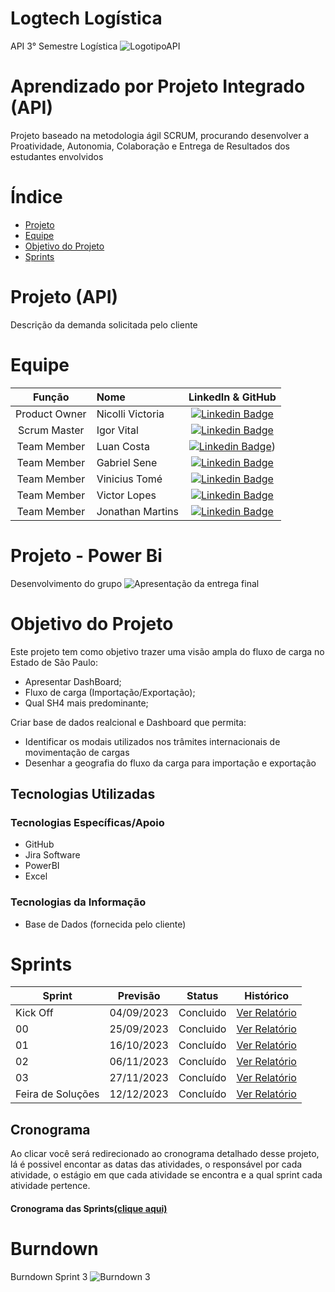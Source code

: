 # Logtech Logística



API 3° Semestre Logística
![LogotipoAPI](https://github.com/LuanCosta6/API3-LOG/assets/128298764/6992d0ad-d2b6-4f07-90c7-267ae231b629)

# Aprendizado por Projeto Integrado (API)

Projeto baseado na metodologia ágil SCRUM, procurando desenvolver a Proatividade, Autonomia, Colaboração e Entrega de Resultados dos estudantes envolvidos

# Índice

* [Projeto](#projeto-template)
* [Equipe](#equipe)
* [Objetivo do Projeto](#objetivo-do-projeto)
* [Sprints](#Sprints)



# Projeto (API) 
Descrição da demanda solicitada pelo cliente

# Equipe
|    Função     | Nome                                  |                                                                                                                                                      LinkedIn & GitHub                                                                                                                                                      |
| :-----------: | :------------------------------------ | :-------------------------------------------------------------------------------------------------------------------------------------------------------------------------------------------------------------------------------------------------------------------------------------------------------------------------: |
| Product Owner  | Nicolli Victoria |      [![Linkedin Badge](https://img.shields.io/badge/Linkedin-blue?style=flat-square&logo=Linkedin&logoColor=white)]()       |
| Scrum Master  | Igor Vital |      [![Linkedin Badge](https://img.shields.io/badge/Linkedin-blue?style=flat-square&logo=Linkedin&logoColor=white)](-------------)      |
| Team Member   | Luan Costa              |         [![Linkedin Badge](https://img.shields.io/badge/Linkedin-blue?style=flat-square&logo=Linkedin&logoColor=white)](https://www.linkedin.com/in/luan-costa-62a24822b/))        |
|  Team Member  | Gabriel Sene                 |         [![Linkedin Badge](https://img.shields.io/badge/Linkedin-blue?style=flat-square&logo=Linkedin&logoColor=white)](https://www.linkedin.com/in/gabriel-sene-moreira-80b339232/)        |
|  Team Member  | Vinicius Tomé                 |   [![Linkedin Badge](https://img.shields.io/badge/Linkedin-blue?style=flat-square&logo=Linkedin&logoColor=white)](-------------------)   |
|  Team Member  | Victor Lopes       |           [![Linkedin Badge](https://img.shields.io/badge/Linkedin-blue?style=flat-square&logo=Linkedin&logoColor=white)](---------------------)          |
|  Team Member  | Jonathan Martins       |           [![Linkedin Badge](https://img.shields.io/badge/Linkedin-blue?style=flat-square&logo=Linkedin&logoColor=white)](----------------)          |

# Projeto - Power Bi
Desenvolvimento do grupo
![Apresentação da entrega final](https://github.com/LuanCosta6/API/assets/128298764/3e3705ab-6581-4b6f-a2a6-984a421263f0)

# Objetivo do Projeto
Este projeto tem como objetivo trazer uma visão ampla do fluxo de carga no Estado de São Paulo:
* Apresentar DashBoard;
* Fluxo de carga (Importação/Exportação);
* Qual SH4 mais predominante;

Criar base de dados realcional e Dashboard que permita:
* Identificar os modais utilizados nos trâmites internacionais
de movimentação de cargas
* Desenhar a geografia do fluxo da carga para importação e
exportação


## Tecnologias Utilizadas

 ### Tecnologias Específicas/Apoio
 * GitHub
 * Jira Software
 * PowerBI
 * Excel
  
 ### Tecnologias da Informação
 * Base de Dados (fornecida pelo cliente)

# Sprints

Sprint | Previsão | Status| Histórico|
|------|--------|------|--------|
|Kick Off | 04/09/2023 | Concluido| [Ver Relatório](https://fatecsjc-prd.azurewebsites.net/downloads/estagio/modelo_relatorio_estagio_gpi.docx) | 
|00 | 25/09/2023 | Concluido| [Ver Relatório](https://fatecsjc-prd.azurewebsites.net/downloads/estagio/modelo_relatorio_estagio_gpi.docx) | 
|01 | 16/10/2023 | Concluído| [Ver Relatório](https://github.com/LuanCosta6/API/files/13265722/Relatorio.SPRINT.1.docx) | 
|02 | 06/11/2023 | Concluído| [Ver Relatório](https://github.com/LuanCosta6/API/files/13273408/Relatorio.2.SPRINT.docx) | 
|03 | 27/11/2023 | Concluído| [Ver Relatório](https://github.com/LuanCosta6/API/files/13273408/Relatorio.2.SPRINT.docx) | 
|Feira de Soluções | 12/12/2023 | Concluído| [Ver Relatório](https://github.com/LuanCosta6/API/files/13273408/Relatorio.2.SPRINT.docx) | 
## Cronograma
Ao clicar você será redirecionado ao cronograma detalhado desse projeto, lá é possivel encontar as datas das atividades, o responsável por cada atividade, o estágio em que cada atividade se encontra e a qual sprint cada atividade pertence.

#### Cronograma das Sprints[(clique aqui)](https://luan-silva-costa.atlassian.net/jira/software/projects/A2L2G/boards/2/backlog)

# Burndown
Burndown Sprint 3
![Burndown 3](https://github.com/LuanCosta6/API/assets/128298764/aa1863cc-874a-433a-9661-7775f234e882)
